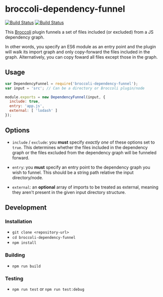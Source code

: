 # broccoli-dependency-funnel

[![Build Status](https://travis-ci.org/ember-engines/broccoli-dependency-funnel.svg?branch=master)](https://travis-ci.org/ember-engines/broccoli-dependency-funnel)
[![Build Status](https://ci.appveyor.com/api/projects/status/ilvo74csww13f3j3?svg=true)](https://ci.appveyor.com/project/embercli/broccoli-dependency-funnel)

This [Broccoli](https://github.com/broccolijs/broccoli) plugin funnels a set of files included (or excluded) from a JS dependency graph.

In other words, you specify an ES6 module as an entry point and the plugin will walk its import graph and only copy-forward the files included in the graph. Alternatively, you can copy foward all files except those in the graph.

## Usage

```js
var DependencyFunnel = require('broccoli-dependency-funnel');
var input = 'src'; // Can be a directory or Broccoli plugin/node

module.exports = new DependencyFunnel(input, {
  include: true,
  entry: 'app.js',
  external: [ 'lodash' ]
});
```

## Options

* `include` / `exclude`: you **must** specify _exactly one_ of these options set to `true`. This determines whether the files included in the dependency graph or the files excluded from the dependency graph will be funneled forward.

* `entry`: you **must** specify an entry point to the dependency graph you wish to funnel. This should be a string path relative the input directory/node.

* `external`: an **optional** array of imports to be treated as external, meaning they aren't present in the given input directory structure.

## Development

### Installation

* `git clone <repository-url>`
* `cd broccoli-dependency-funnel`
* `npm install`

### Building

* `npm run build`

### Testing

* `npm run test` or `npm run test:debug`
